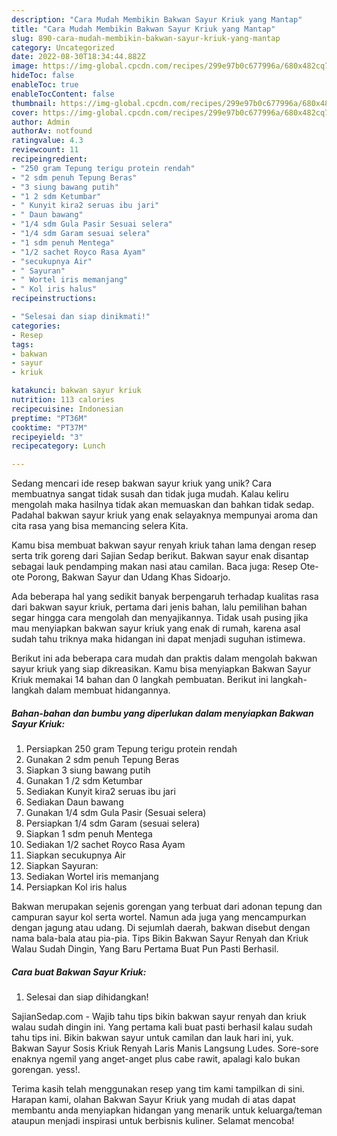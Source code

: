 ```yaml
---
description: "Cara Mudah Membikin Bakwan Sayur Kriuk yang Mantap"
title: "Cara Mudah Membikin Bakwan Sayur Kriuk yang Mantap"
slug: 890-cara-mudah-membikin-bakwan-sayur-kriuk-yang-mantap
category: Uncategorized
date: 2022-08-30T18:34:44.882Z
image: https://img-global.cpcdn.com/recipes/299e97b0c677996a/680x482cq70/bakwan-sayur-kriuk-foto-resep-utama.jpg
hideToc: false
enableToc: true
enableTocContent: false
thumbnail: https://img-global.cpcdn.com/recipes/299e97b0c677996a/680x482cq70/bakwan-sayur-kriuk-foto-resep-utama.jpg
cover: https://img-global.cpcdn.com/recipes/299e97b0c677996a/680x482cq70/bakwan-sayur-kriuk-foto-resep-utama.jpg
author: Admin
authorAv: notfound
ratingvalue: 4.3
reviewcount: 11
recipeingredient:
- "250 gram Tepung terigu protein rendah"
- "2 sdm penuh Tepung Beras"
- "3 siung bawang putih"
- "1 2 sdm Ketumbar"
- " Kunyit kira2 seruas ibu jari"
- " Daun bawang"
- "1/4 sdm Gula Pasir Sesuai selera"
- "1/4 sdm Garam sesuai selera"
- "1 sdm penuh Mentega"
- "1/2 sachet Royco Rasa Ayam"
- "secukupnya Air"
- " Sayuran"
- " Wortel iris memanjang"
- " Kol iris halus"
recipeinstructions:

- "Selesai dan siap dinikmati!"
categories:
- Resep
tags:
- bakwan
- sayur
- kriuk

katakunci: bakwan sayur kriuk 
nutrition: 113 calories
recipecuisine: Indonesian
preptime: "PT36M"
cooktime: "PT37M"
recipeyield: "3"
recipecategory: Lunch

---
```





Sedang mencari ide resep bakwan sayur kriuk yang unik? Cara membuatnya sangat tidak susah dan tidak juga mudah. Kalau keliru mengolah maka hasilnya tidak akan memuaskan dan bahkan tidak sedap. Padahal bakwan sayur kriuk yang enak selayaknya mempunyai aroma dan cita rasa yang bisa memancing selera Kita.





Kamu bisa membuat bakwan sayur renyah kriuk tahan lama dengan resep serta trik goreng dari Sajian Sedap berikut. Bakwan sayur enak disantap sebagai lauk pendamping makan nasi atau camilan. Baca juga: Resep Ote-ote Porong, Bakwan Sayur dan Udang Khas Sidoarjo.

Ada beberapa hal yang sedikit banyak berpengaruh terhadap kualitas rasa dari bakwan sayur kriuk, pertama dari jenis bahan, lalu pemilihan bahan segar hingga cara mengolah dan menyajikannya. Tidak usah pusing jika mau menyiapkan bakwan sayur kriuk yang enak di rumah, karena asal sudah tahu triknya maka hidangan ini dapat menjadi suguhan istimewa.






Berikut ini ada beberapa cara mudah dan praktis dalam mengolah bakwan sayur kriuk yang siap dikreasikan. Kamu bisa menyiapkan Bakwan Sayur Kriuk memakai 14 bahan dan 0 langkah pembuatan. Berikut ini langkah-langkah dalam membuat hidangannya.

<!--inarticleads1-->

##### Bahan-bahan dan bumbu yang diperlukan dalam menyiapkan Bakwan Sayur Kriuk:

1. Persiapkan 250 gram Tepung terigu protein rendah
1. Gunakan 2 sdm penuh Tepung Beras
1. Siapkan 3 siung bawang putih
1. Gunakan 1 /2 sdm Ketumbar
1. Sediakan  Kunyit kira2 seruas ibu jari
1. Sediakan  Daun bawang
1. Gunakan 1/4 sdm Gula Pasir (Sesuai selera)
1. Persiapkan 1/4 sdm Garam (sesuai selera)
1. Siapkan 1 sdm penuh Mentega
1. Sediakan 1/2 sachet Royco Rasa Ayam
1. Siapkan secukupnya Air
1. Siapkan  Sayuran:
1. Sediakan  Wortel iris memanjang
1. Persiapkan  Kol iris halus


Bakwan merupakan sejenis gorengan yang terbuat dari adonan tepung dan campuran sayur kol serta wortel. Namun ada juga yang mencampurkan dengan jagung atau udang. Di sejumlah daerah, bakwan disebut dengan nama bala-bala atau pia-pia. Tips Bikin Bakwan Sayur Renyah dan Kriuk Walau Sudah Dingin, Yang Baru Pertama Buat Pun Pasti Berhasil. 

<!--inarticleads2-->

##### Cara buat Bakwan Sayur Kriuk:


1. Selesai dan siap dihidangkan!

SajianSedap.com - Wajib tahu tips bikin bakwan sayur renyah dan kriuk walau sudah dingin ini. Yang pertama kali buat pasti berhasil kalau sudah tahu tips ini. Bikin bakwan sayur untuk camilan dan lauk hari ini, yuk. Bakwan Sayur Sosis Kriuk Renyah Laris Manis Langsung Ludes. Sore-sore enaknya ngemil yang anget-anget plus cabe rawit, apalagi kalo bukan gorengan. yess!. 

Terima kasih telah menggunakan resep yang tim kami tampilkan di sini. Harapan kami, olahan Bakwan Sayur Kriuk yang mudah di atas dapat membantu anda menyiapkan hidangan yang menarik untuk keluarga/teman ataupun menjadi inspirasi untuk berbisnis kuliner. Selamat mencoba!
